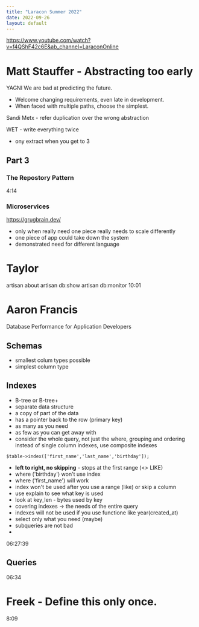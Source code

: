 ```yaml
---
title: "Laracon Summer 2022"
date: 2022-09-26
layout: default
---
```


https://www.youtube.com/watch?v=f4QShF42c6E&ab_channel=LaraconOnline

# Matt Stauffer - Abstracting too early
YAGNI
We are bad at predicting the future.
* Welcome changing requirements, even late in development.
* When faced with multiple paths, choose the simplest.

Sandi Metx - refer duplication over the wrong abstraction

WET - write everything twice
* ony extract when you get to 3

## Part 3
### The Repostory Pattern
4:14
### Microservices
https://grugbrain.dev/
* only when really need one piece really needs to scale differently
* one piece of app could take down the system
* demonstrated need for different language

# Taylor
artisan about
artisan db:show
artisan db:monitor
10:01

# Aaron Francis 
Database Performance for Application Developers
## Schemas
* smallest colum types possible 
* simplest column type 
## Indexes
* B-tree or B-tree+
* separate data structure
* a copy of part of the data
* has a pointer back to the row (primary key)
* as many as you need
* as few as you can get away with
* consider the whole query, not just the where, grouping and ordering
instead of single column indexes, use composite indexes
```
$table->index(['first_name','last_name','birthday']);
```
* **left to right, no skipping** - stops at the first range (<> LIKE)
* where ('birthday') won't use index
* where ('first_name') will work
* index won't be used after you use a range (like) or skip a column
* use explain to see what key is used
* look at key_len - bytes used by key
* covering indexes -> the needs of the entire query
* indexes will not be used if you use functione like year(created_at) 
* select only what you need (maybe)
* subqueries are not bad
* 
06:27:39

## Queries
06:34 

# Freek - Define this only once.
8:09
